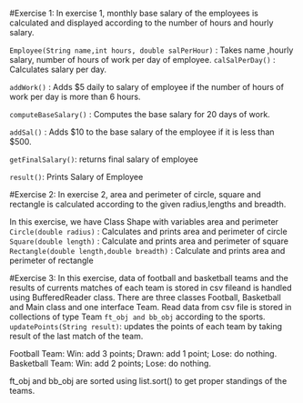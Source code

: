 #Exercise 1:
In exercise 1, monthly base salary of the employees is calculated and displayed according to the number of hours and hourly salary.

`Employee(String name,int hours, double salPerHour)` : Takes name ,hourly salary, number of hours of work per day of employee. 
`calSalPerDay()` : Calculates salary per day.

`addWork()` : Adds $5 daily to salary of employee if the number of hours of work per day is more than 6 hours.

`computeBaseSalary()` : Computes the base salary for 20 days of work.

`addSal()` : Adds $10 to the base salary of the employee if it is less than $500.

`getFinalSalary()`: returns final salary of employee

`result()`: Prints Salary of Employee



#Exercise 2:
In exercise 2, area and perimeter of circle, square and rectangle is calculated according to the given radius,lengths and breadth.

In this exercise, we have Class Shape with variables area and perimeter
`Circle(double radius)` : Calculates and prints area and perimeter of circle
`Square(double length)` : Calculate and prints area and perimeter of square
`Rectangle(double length,double breadth)` : Calculate and prints area and perimeter of rectangle



#Exercise 3:
In this exercise, data of football and basketball teams and the results of currents matches of each team is stored in csv fileand  is handled using BufferedReader class.
There are three classes Football, Basketball and Main class and one interface Team.
Read data from csv file is stored in collections of type Team `ft_obj and bb_obj` according to the sports.
`updatePoints(String result)`: updates the points of each team by taking result of the last match of the team.

Football Team: Win: add 3 points; Drawn: add 1 point; Lose: do nothing.
Basketball Team: Win: add 2 points; Lose: do nothing.

ft_obj and bb_obj are sorted using list.sort() to get proper standings of the teams.


